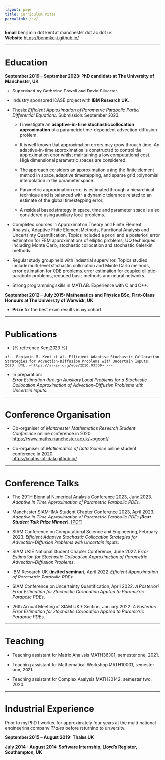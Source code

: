 ```yaml
---
layout: page
title: Curriculum Vitae
permalink: /cv/
---
```



**Email** benjamin dot kent at manchester dot ac dot uk  
**Website** <https://benmkent.github.io/>

------------------------------------------------------------------------

# Education

**September 2019 – September 2023: PhD candidate at The University of Manchester, UK**

-   Supervised by Catherine Powell and David Silvester.

-   Industry sponsored iCASE project with **IBM Research UK**.

-   Thesis: *Efficient Approximation of Parametric Parabolic Partial Differential Equations*.
    Submission: September 2023.

    -   I investigate an **adaptive-in-time stochastic collocation approximation** of a parametric time-dependent advection–diffusion problem.

    -   It is well known that approximation errors may grow through time. An adaptive-in-time approximation is constructed to
        control the approximation error whilst maintaining a low computational cost. High dimensional parametric spaces are considered.

    -   The approach considers an approximation using the finite element method in space, adaptive timestepping, and sparse grid polynomial interpolation in the parameter space.

    -   Parametric approximation error is estimated through a hierarchical technique and is balanced with a dynamic tolerance related to an estimate of the global timestepping error.

    -   A residual based strategy in space, time and parameter space is also considered using auxiliary local problems.

-   Completed courses in Approximation Theory and Finite Element Analysis, Adaptive Finite Element Methods, Functional Analysis and Uncertainty Quantification. Topics included a priori and a posteriori error estimation for FEM approximations of elliptic problems, UQ techniques including Monte Carlo, stochastic collocation and stochastic Galerkin methods.

-   Regular study group held with industrial supervisor. Topics studied include multi-level stochastic collocation and Monte Carlo methods, error estimation for ODE problems, error estimation for coupled elliptic-parabolic problems, reduced basis methods and neural networks.
-   Strong programming skills in MATLAB. Experience with C and C++.

**September 2012 – July 2015: Mathematics and Physics BSc, First-Class Honours at The University of Warwick, UK**

-   **Prize** for the best exam results in my cohort.

------------------------------------------------------------------------

# Publications

- {% reference Kent2023 %}

<!-- -   To appear in Springer *Journal of Scientific Computing*:\ -->
    <!-- Benjamin M. Kent et al. Efficient Adaptive Stochastic Collocation Strategies for Advection-Diffusion Problems with Uncertain Inputs. 2023. URL: <https://arxiv.org/abs/2210.03389> -->

-   In preparation:  
    *Error Estimation through Auxiliary Local Problems for a Stochastic Collocation Approximation of Advection–Diffusion Problems with Uncertain Inputs.*

------------------------------------------------------------------------

# Conference Organisation

-   Co-organiser of *Manchester Mathematics Research Student Conference* online conference in 2020.  
    <https://www.maths.manchester.ac.uk/~pgconf/>

-   Co-organiser of *Mathematics of Data Science* online student conference in 2020.  
    <https://maths-of-data.github.io/>

------------------------------------------------------------------------

# Conference Talks

-   The 29TH Biennial Numerical Analysis Conference 2023, June 2023.
    *Adaptive in Time Approximation of Parametric Parabolic PDEs*.

-   Manchester SIAM-IMA Student Chapter Conference 2023, April 2023.
    *Adaptive in Time Approximation of Parametric Parabolic PDEs (**Best Student Talk Prize Winner**)*. [\[PDF\]](/assets/slides/bk-siam-student-conference.pdf)

-   SIAM Conference on Computational Science and Engineering, February 2023. 
    *Efficient Adaptive Stochastic Collocation Strategies for Advection-Diffusion Problems with Uncertain Inputs*.

-   SIAM UKIE National Student Chapter Conference, June 2022.
    *Error Estimation for Stochastic Collocation Approximation of Parametric
    Advection–Diffusion Problems*.

-   IBM Research UK (**invited seminar**), April 2022.
    *Efficient Approximation of Parametric Parabolic PDEs*.

-   SIAM Conference on Uncertainty Quantification, April 2022.
    *A Posteriori Error Estimation for Stochastic Collocation Applied to Parametric Parabolic PDEs*.

-   26th Annual Meeting of SIAM UKIE Section, January 2022. 
    *A Posteriori Error Estimation for Stochastic Collocation Applied to Parametric Parabolic PDEs*.

------------------------------------------------------------------------

# Teaching

-   Teaching assistant for Matrix Analysis MATH36001, semester one, 2021.

-   Teaching assistant for Mathematical Workshop MATH10001, semester one, 2021.

-   Teaching assistant for Complex Analysis MATH20142, semester two, 2020.

------------------------------------------------------------------------

# Industrial Experience

Prior to my PhD I worked for approximately four years at the multi-national engineering company *Thales* before returning to university.

**September 2015 – August 2019: Thales UK**

**July 2014 – August 2014: Software Internship, Lloyd’s Register, Southampton, UK**
